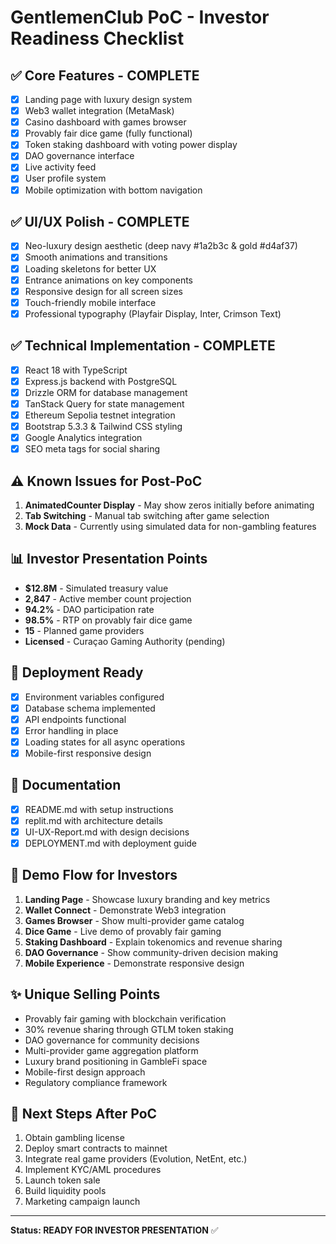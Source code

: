# GentlemenClub PoC - Investor Readiness Checklist

## ✅ **Core Features - COMPLETE**
- [x] Landing page with luxury design system
- [x] Web3 wallet integration (MetaMask)
- [x] Casino dashboard with games browser
- [x] Provably fair dice game (fully functional)
- [x] Token staking dashboard with voting power display
- [x] DAO governance interface
- [x] Live activity feed
- [x] User profile system
- [x] Mobile optimization with bottom navigation

## ✅ **UI/UX Polish - COMPLETE**
- [x] Neo-luxury design aesthetic (deep navy #1a2b3c & gold #d4af37)
- [x] Smooth animations and transitions
- [x] Loading skeletons for better UX
- [x] Entrance animations on key components
- [x] Responsive design for all screen sizes
- [x] Touch-friendly mobile interface
- [x] Professional typography (Playfair Display, Inter, Crimson Text)

## ✅ **Technical Implementation - COMPLETE**
- [x] React 18 with TypeScript
- [x] Express.js backend with PostgreSQL
- [x] Drizzle ORM for database management
- [x] TanStack Query for state management
- [x] Ethereum Sepolia testnet integration
- [x] Bootstrap 5.3.3 & Tailwind CSS styling
- [x] Google Analytics integration
- [x] SEO meta tags for social sharing

## ⚠️ **Known Issues for Post-PoC**
1. **AnimatedCounter Display** - May show zeros initially before animating
2. **Tab Switching** - Manual tab switching after game selection
3. **Mock Data** - Currently using simulated data for non-gambling features

## 📊 **Investor Presentation Points**
- **$12.8M** - Simulated treasury value
- **2,847** - Active member count projection
- **94.2%** - DAO participation rate
- **98.5%** - RTP on provably fair dice game
- **15** - Planned game providers
- **Licensed** - Curaçao Gaming Authority (pending)

## 🚀 **Deployment Ready**
- [x] Environment variables configured
- [x] Database schema implemented
- [x] API endpoints functional
- [x] Error handling in place
- [x] Loading states for all async operations
- [x] Mobile-first responsive design

## 📝 **Documentation**
- [x] README.md with setup instructions
- [x] replit.md with architecture details
- [x] UI-UX-Report.md with design decisions
- [x] DEPLOYMENT.md with deployment guide

## 🎯 **Demo Flow for Investors**
1. **Landing Page** - Showcase luxury branding and key metrics
2. **Wallet Connect** - Demonstrate Web3 integration
3. **Games Browser** - Show multi-provider game catalog
4. **Dice Game** - Live demo of provably fair gaming
5. **Staking Dashboard** - Explain tokenomics and revenue sharing
6. **DAO Governance** - Show community-driven decision making
7. **Mobile Experience** - Demonstrate responsive design

## ✨ **Unique Selling Points**
- Provably fair gaming with blockchain verification
- 30% revenue sharing through GTLM token staking
- DAO governance for community decisions
- Multi-provider game aggregation platform
- Luxury brand positioning in GambleFi space
- Mobile-first design approach
- Regulatory compliance framework

## 🔄 **Next Steps After PoC**
1. Obtain gambling license
2. Deploy smart contracts to mainnet
3. Integrate real game providers (Evolution, NetEnt, etc.)
4. Implement KYC/AML procedures
5. Launch token sale
6. Build liquidity pools
7. Marketing campaign launch

---

**Status: READY FOR INVESTOR PRESENTATION** ✅

